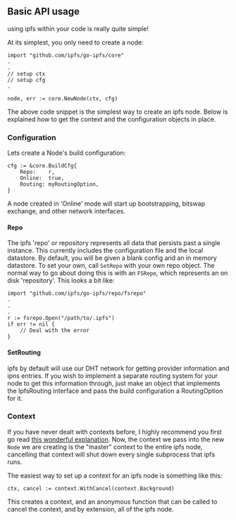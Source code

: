 ## Basic API usage
using ipfs within your code is really quite simple!

At its simplest, you only need to create a node:
```
import "github.com/ipfs/go-ipfs/core"
.
.
// setup ctx
// setup cfg
.

node, err := core.NewNode(ctx, cfg)
```

The above code snippet is the simplest way to create an ipfs node. Below is explained how to get the context and the configuration objects in place.

### Configuration
Lets create a Node's build configuration:

```
cfg := &core.BuildCfg{
	Repo:    r,
	Online:  true,
	Routing: myRoutingOption,
}
```

A node created in 'Online' mode will start up bootstrapping, bitswap exchange,
and other network interfaces.

#### Repo
The ipfs 'repo' or repository represents all data that persists past a single
instance. This currently includes the configuration file and the local
datastore. By default, you will be given a blank config and an in memory
datastore. To set your own, call `SetRepo` with your own repo object.
The normal way to go about doing this is with an `FSRepo`, which represents
an on disk 'repository'. This looks a bit like:
```
import "github.com/ipfs/go-ipfs/repo/fsrepo"
.
.
.
r := fsrepo.Open("/path/to/.ipfs")
if err != nil {
	// Deal with the error
}
```

#### SetRouting
ipfs by default will use our DHT network for getting provider information and
ipns entries. If you wish to implement a separate routing system for your node
to get this information through, just make an object that implements the
IpfsRouting interface and pass the build configuration a RoutingOption for it.

### Context
If you have never dealt with contexts before, I highly recommend you first go read
[this wonderful explanation](https://blog.golang.org/context). Now, the context
we pass into the new `Node` we are creating is the "master" context to the entire
ipfs node, cancelling that context will shut down every single subprocess that ipfs
runs.

The easiest way to set up a context for an ipfs node is something like this:
```
ctx, cancel := context.WithCancel(context.Background)
```
This creates a context, and an anonymous function that can be called to cancel
the context, and by extension, all of the ipfs node.


